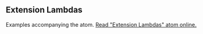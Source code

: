 ## Extension Lambdas

Examples accompanying the atom.
[Read "Extension Lambdas" atom online.](https://stepik.org/lesson/107895/step/1)
